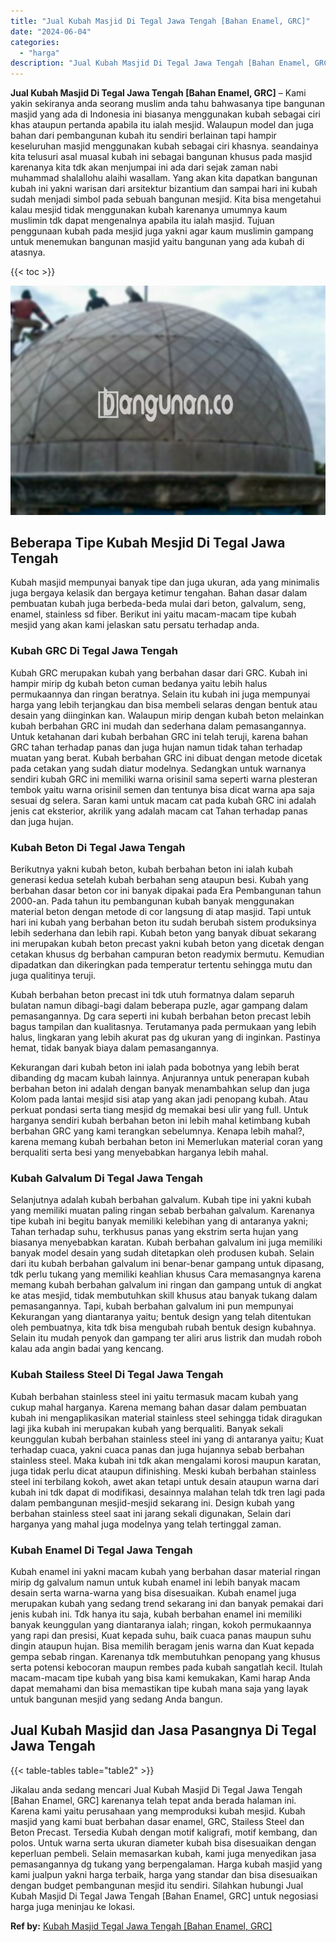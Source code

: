 ```yaml
---
title: "Jual Kubah Masjid Di Tegal Jawa Tengah [Bahan Enamel, GRC]"
date: "2024-06-04"
categories: 
  - "harga"
description: "Jual Kubah Masjid Di Tegal Jawa Tengah [Bahan Enamel, GRC]. Jikalau anda sedang mencari Jual Kubah Masjid Di Tegal Jawa Tengah [Bahan Enamel, GRC] karenany..."
---
```


**Jual Kubah Masjid Di Tegal Jawa Tengah \[Bahan Enamel, GRC\]** – Kami yakin sekiranya anda seorang muslim anda tahu bahwasanya tipe bangunan masjid yang ada di Indonesia ini biasanya menggunakan kubah sebagai ciri khas ataupun pertanda apabila itu ialah mesjid. Walaupun model dan juga bahan dari pembangunan kubah itu sendiri berlainan tapi hampir keseluruhan masjid menggunakan kubah sebagai ciri khasnya. seandainya kita telusuri asal muasal kubah ini sebagai bangunan khusus pada masjid karenanya kita tdk akan menjumpai ini ada dari sejak zaman nabi muhammad shalallohu alaihi wasallam. Yang akan kita dapatkan bangunan kubah ini yakni warisan dari arsitektur bizantium dan sampai hari ini kubah sudah menjadi simbol pada sebuah bangunan mesjid. Kita bisa mengetahui kalau mesjid tidak menggunakan kubah karenanya umumnya kaum muslimin tdk dapat mengenalnya apabila itu ialah masjid. Tujuan penggunaan kubah pada mesjid juga yakni agar kaum muslimin gampang untuk menemukan bangunan masjid yaitu bangunan yang ada kubah di atasnya.

{{< toc >}}

![Jual Kubah Masjid Di Tegal Jawa Tengah [Bahan Enamel, GRC]](/images/jual-kubah-masjid-15.png)

## Beberapa Tipe Kubah Mesjid Di Tegal Jawa Tengah

Kubah masjid mempunyai banyak tipe dan juga ukuran, ada yang minimalis juga bergaya kelasik dan bergaya ketimur tengahan. Bahan dasar dalam pembuatan kubah juga berbeda-beda mulai dari beton, galvalum, seng, enamel, stainless sd fiber. Berikut ini yaitu macam-macam tipe kubah mesjid yang akan kami jelaskan satu persatu terhadap anda.

### Kubah GRC Di Tegal Jawa Tengah

Kubah GRC merupakan kubah yang berbahan dasar dari GRC. Kubah ini hampir mirip dg kubah beton cuman bedanya yaitu lebih halus permukaannya dan ringan beratnya. Selain itu kubah ini juga mempunyai harga yang lebih terjangkau dan bisa membeli selaras dengan bentuk atau desain yang diinginkan kan. Walaupun mirip dengan kubah beton melainkan kubah berbahan GRC ini mudah dan sederhana dalam pemasangannya. Untuk ketahanan dari kubah berbahan GRC ini telah teruji, karena bahan GRC tahan terhadap panas dan juga hujan namun tidak tahan terhadap muatan yang berat. Kubah berbahan GRC ini dibuat dengan metode dicetak pada cetakan yang sudah diatur modelnya. Sedangkan untuk warnanya sendiri kubah GRC ini memiliki warna orisinil sama seperti warna plesteran tembok yaitu warna orisinil semen dan tentunya bisa dicat warna apa saja sesuai dg selera. Saran kami untuk macam cat pada kubah GRC ini adalah jenis cat eksterior, akrilik yang adalah macam cat Tahan terhadap panas dan juga hujan.

### Kubah Beton Di Tegal Jawa Tengah

Berikutnya yakni kubah beton, kubah berbahan beton ini ialah kubah generasi kedua setelah kubah berbahan seng ataupun besi. Kubah yang berbahan dasar beton cor ini banyak dipakai pada Era Pembangunan tahun 2000-an. Pada tahun itu pembangunan kubah banyak menggunakan material beton dengan metode di cor langsung di atap masjid. Tapi untuk hari ini kubah yang berbahan beton itu sudah berubah sistem produksinya lebih sederhana dan lebih rapi. Kubah beton yang banyak dibuat sekarang ini merupakan kubah beton precast yakni kubah beton yang dicetak dengan cetakan khusus dg berbahan campuran beton readymix bermutu. Kemudian dipadatkan dan dikeringkan pada temperatur tertentu sehingga mutu dan juga qualitinya teruji.

Kubah berbahan beton precast ini tdk utuh formatnya dalam separuh bulatan namun dibagi-bagi dalam beberapa puzle, agar gampang dalam pemasangannya. Dg cara seperti ini kubah berbahan beton precast lebih bagus tampilan dan kualitasnya. Terutamanya pada permukaan yang lebih halus, lingkaran yang lebih akurat pas dg ukuran yang di inginkan. Pastinya hemat, tidak banyak biaya dalam pemasangannya.

Kekurangan dari kubah beton ini ialah pada bobotnya yang lebih berat dibanding dg macam kubah lainnya. Anjurannya untuk penerapan kubah berbahan beton ini adalah dengan banyak menambahkan selup dan juga Kolom pada lantai mesjid sisi atap yang akan jadi penopang kubah. Atau perkuat pondasi serta tiang mesjid dg memakai besi ulir yang full. Untuk harganya sendiri kubah berbahan beton ini lebih mahal ketimbang kubah berbahan GRC yang kami terangkan sebelumnya. Kenapa lebih mahal?, karena memang kubah berbahan beton ini Memerlukan material coran yang berqualiti serta besi yang menyebabkan harganya lebih mahal.

### Kubah Galvalum Di Tegal Jawa Tengah

Selanjutnya adalah kubah berbahan galvalum. Kubah tipe ini yakni kubah yang memiliki muatan paling ringan sebab berbahan galvalum. Karenanya tipe kubah ini begitu banyak memiliki kelebihan yang di antaranya yakni; Tahan terhadap suhu, terkhusus panas yang ekstrim serta hujan yang biasanya menyebabkan karatan. Kubah berbahan galvalum ini juga memiliki banyak model desain yang sudah ditetapkan oleh produsen kubah. Selain dari itu kubah berbahan galvalum ini benar-benar gampang untuk dipasang, tdk perlu tukang yang memiliki keahlian khusus Cara memasangnya karena memang kubah berbahan galvalum ini ringan dan gampang untuk di angkat ke atas mesjid, tidak membutuhkan skill khusus atau banyak tukang dalam pemasangannya. Tapi, kubah berbahan galvalum ini pun mempunyai Kekurangan yang diantaranya yaitu; bentuk design yang telah ditentukan oleh pembuatnya, kita tdk bisa mengubah rubah bentuk design kubahnya. Selain itu mudah penyok dan gampang ter aliri arus listrik dan mudah roboh kalau ada angin badai yang kencang.

### Kubah Stailess Steel Di Tegal Jawa Tengah

Kubah berbahan stainless steel ini yaitu termasuk macam kubah yang cukup mahal harganya. Karena memang bahan dasar dalam pembuatan kubah ini mengaplikasikan material stainless steel sehingga tidak diragukan lagi jika kubah ini merupakan kubah yang berqualiti. Banyak sekali keunggulan kubah berbahan stainless steel ini yang di antaranya yaitu; Kuat terhadap cuaca, yakni cuaca panas dan juga hujannya sebab berbahan stainless steel. Maka kubah ini tdk akan mengalami korosi maupun karatan, juga tidak perlu dicat ataupun difinishing. Meski kubah berbahan stainless steel ini terbilang kokoh, awet akan tetapi untuk desain ataupun warna dari kubah ini tdk dapat di modifikasi, desainnya malahan telah tdk tren lagi pada dalam pembangunan mesjid-mesjid sekarang ini. Design kubah yang berbahan stainless steel saat ini jarang sekali digunakan, Selain dari harganya yang mahal juga modelnya yang telah tertinggal zaman.

### Kubah Enamel Di Tegal Jawa Tengah

Kubah enamel ini yakni macam kubah yang berbahan dasar material ringan mirip dg galvalum namun untuk kubah enamel ini lebih banyak macam desain serta warna-warna yang bisa disesuaikan. Kubah enamel juga merupakan kubah yang sedang trend sekarang ini dan banyak pemakai dari jenis kubah ini. Tdk hanya itu saja, kubah berbahan enamel ini memiliki banyak keunggulan yang diantaranya ialah; ringan, kokoh permukaannya yang rapi dan presisi, Kuat kepada suhu, baik cuaca panas maupun suhu dingin ataupun hujan. Bisa memilih beragam jenis warna dan Kuat kepada gempa sebab ringan. Karenanya tdk membutuhkan penopang yang khusus serta potensi kebocoran maupun rembes pada kubah sangatlah kecil. Itulah macam-macam tipe kubah yang bisa kami kemukakan, Kami harap Anda dapat memahami dan bisa memastikan tipe kubah mana saja yang layak untuk bangunan mesjid yang sedang Anda bangun.

## Jual Kubah Masjid dan Jasa Pasangnya Di Tegal Jawa Tengah

{{< table-tables table="table2" >}}

Jikalau anda sedang mencari Jual Kubah Masjid Di Tegal Jawa Tengah \[Bahan Enamel, GRC\] karenanya telah tepat anda berada halaman ini. Karena kami yaitu perusahaan yang memproduksi kubah mesjid. Kubah masjid yang kami buat berbahan dasar enamel, GRC, Stailess Steel dan Beton Precast. Tersedia Kubah dengan motif kaligrafi, motif kembang, dan polos. Untuk warna serta ukuran diameter kubah bisa disesuaikan dengan keperluan pembeli. Selain memasarkan kubah, kami juga menyedikan jasa pemasangannya dg tukang yang berpengalaman. Harga kubah masjid yang kami jualpun yakni harga terbaik, harga yang standar dan bisa disesuaikan dengan budget pembangunan mesjid itu sendiri. Silahkan hubungi Jual Kubah Masjid Di Tegal Jawa Tengah \[Bahan Enamel, GRC\] untuk negosiasi harga juga meninjau ke lokasi.

**Ref by:** [Kubah Masjid Tegal Jawa Tengah [Bahan Enamel, GRC]](https://id.wikipedia.org/wiki/Kubah)
